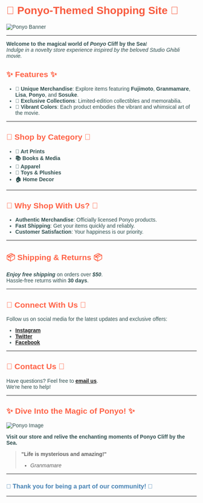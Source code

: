 # 🌊 **Ponyo-Themed Shopping Site** 🌊

![Ponyo Banner]([https://example.com/ponyo-banner.jpg](https://images-wixmp-ed30a86b8c4ca887773594c2.wixmp.com/f/56f0e3d0-0ec3-45b2-be37-0006efdcc527/d2ioiqc-ef723f5e-0de9-4fdd-85c6-ef7cef64ccd7.png/v1/fill/w_685,h_500,q_80,strp/ponyo_banner_entry_by_jayeybee_d2ioiqc-fullview.jpg?token=eyJ0eXAiOiJKV1QiLCJhbGciOiJIUzI1NiJ9.eyJzdWIiOiJ1cm46YXBwOjdlMGQxODg5ODIyNjQzNzNhNWYwZDQxNWVhMGQyNmUwIiwiaXNzIjoidXJuOmFwcDo3ZTBkMTg4OTgyMjY0MzczYTVmMGQ0MTVlYTBkMjZlMCIsIm9iaiI6W1t7ImhlaWdodCI6Ijw9NTAwIiwicGF0aCI6IlwvZlwvNTZmMGUzZDAtMGVjMy00NWIyLWJlMzctMDAwNmVmZGNjNTI3XC9kMmlvaXFjLWVmNzIzZjVlLTBkZTktNGZkZC04NWM2LWVmN2NlZjY0Y2NkNy5wbmciLCJ3aWR0aCI6Ijw9Njg1In1dXSwiYXVkIjpbInVybjpzZXJ2aWNlOmltYWdlLm9wZXJhdGlvbnMiXX0.MPxkVpZuo3j1x6KRL3AiWyl34OT0T69Ua9pJ-h1G6mE))

---

**Welcome to the magical world of** ***Ponyo*** **Cliff by the Sea**!  
*Indulge in a novelty store experience inspired by the beloved Studio Ghibli movie.*

## **✨ Features ✨**

- **🎁 Unique Merchandise**: Explore items featuring **Fujimoto**, **Granmamare**, **Lisa**, **Ponyo**, and **Sosuke**.
- **🌟 Exclusive Collections**: Limited-edition collectibles and memorabilia.
- **🎨 Vibrant Colors**: Each product embodies the vibrant and whimsical art of the movie.

---

## **🛒 Shop by Category 🛒**

- **🎨 Art Prints**
- **📚 Books & Media**
- **👕 Apparel**
- **🧸 Toys & Plushies**
- **🏠 Home Decor**

---

## **🎉 Why Shop With Us? 🎉**

- **Authentic Merchandise**: Officially licensed Ponyo products.
- **Fast Shipping**: Get your items quickly and reliably.
- **Customer Satisfaction**: Your happiness is our priority.

---

## **📦 Shipping & Returns 📦**

**_Enjoy free shipping_** on orders over **_$50_**.  
Hassle-free returns within **30 days**.

---

## **🔗 Connect With Us 🔗**

Follow us on social media for the latest updates and exclusive offers:
- **[Instagram](https://instagram.com/ponyo_shop)**
- **[Twitter](https://twitter.com/ponyo_shop)**
- **[Facebook](https://facebook.com/ponyo_shop)**

---

## **📧 Contact Us 📧**

Have questions? Feel free to **[email us](mailto:support@ponyo-shop.com)**.  
We're here to help!

---

## **✨ Dive Into the Magic of Ponyo! ✨**

![Ponyo Image](https://example.com/ponyo-image.jpg)

**Visit our store and relive the enchanting moments of Ponyo Cliff by the Sea.**

> **"Life is mysterious and amazing!"**  
> - *Granmamare*

---

### **💖 Thank you for being a part of our community! 💖**

---

<style>
h1 {
    color: #f85a3e;
    font-family: 'Comic Sans MS', cursive, sans-serif;
}
h2 {
    color: #ff6347;
    font-family: 'Comic Sans MS', cursive, sans-serif;
}
h3 {
    color: #4682b4;
    font-family: 'Comic Sans MS', cursive, sans-serif;
}
body {
    font-family: Arial, sans-serif;
    color: #2f4f4f;
}
</style>
